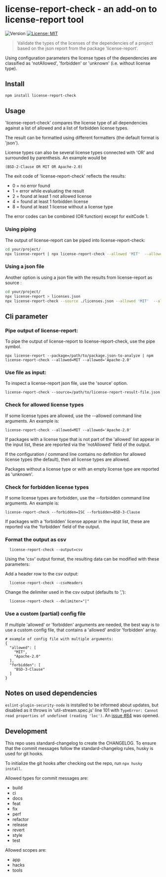 # license-report-check - an add-on to license-report tool

![Version](https://img.shields.io/badge/version-0.1.1-blue.svg?cacheSeconds=2592000)
[![License: MIT](https://img.shields.io/badge/License-MIT-yellow.svg)](#)

> Validate the types of the licenses of the dependencies of a project based on the json report from the package 'license-report'.

Using configuration parameters the license types of the dependencies are classified as 'notAllowed', 'forbidden' or 'unknown' (i.e. without license type).

## Install

```sh
npm install license-report-check
```

## Usage

'license-report-check' compares the license type of all dependencies against a list of allowed and a list of forbidden license types.

The result can be formatted using different formatters (the default format is 'json').

License types can also be several license types connected with 'OR' and surrounded by parenthesis. An example would be

```
(BSD-2-Clause OR MIT OR Apache-2.0)
```

The exit code of 'license-report-check' reflects the results:

- 0 = no error found
- 1 = error while evaluating the result
- 2 = found at least 1 not allowed license
- 4 = found at least 1 forbidden license
- 8 = found at least 1 license without a license type

The error codes can be combined (OR function) except for exitCode 1.

### Using piping

The output of license-report can be piped into license-report-check:

```sh
cd your/project/
npx license-report | npx license-report-check --allowed 'MIT'  --allowed 'Apache-2.0'
```

### Using a json file

Another option is using a json file with the results from license-report as source :

```sh
cd your/project/
npx license-report > licenses.json
npx license-report-check --source ./licenses.json --allowed 'MIT'  --allowed 'Apache-2.0'
```

## Cli parameter

### Pipe output of license-report:

To pipe the output of license-report to license-report-check, use the pipe symbol.

```
npx license-report --package=/path/to/package.json-to-analyze | npm license-report-check --allowed=MIT --allowed='Apache-2.0'
```

### Use file as input:

To inspect a license-report json file, use the 'source' option.

```
license-report-check --source=/path/to/license-report-result-file.json
```

### Check for allowed license types

If some license types are allowed, use the --allowed command line arguments. An example is:

```
license-report-check --allowed=MIT --allowed='Apache-2.0'
```

If packages with a license type that is not part of the 'allowed' list appear in the input list, these are reported via the 'notAllowed' field of the output.

If the configuration / command line contains no definition for allowed license types (the default), then all license types are allowed.

Packages without a license type or with an empty license type are reported as 'unknown'.

### Check for forbidden license types

If some license types are forbidden, use the --forbidden command line arguments. An example is:

```
license-report-check --forbidden=ISC --forbidden=BSD-3-Clause
```

If packages with a 'forbidden' license appear in the input list, these are reported via the 'forbidden' field of the output.

### Format the output as csv

```
  license-report-check --output=csv
```

Using the 'csv' output format, the resulting data can be modified with these parameters:

Add a header row to the csv output:

```
  license-report-check --csvHeaders
```

Change the delimiter used in the csv output (defaults to ','):

```
  license-report-check --delimiter="|"
```

### Use a custom (partial) config file

If multiple 'allowed' or 'forbidden' arguments are needed, the best way is to use a custom config file, that contains a 'allowed' and/or 'forbidden' array.

```
# example of config file with multiple arguments:
{
  "allowed": [
    "MIT",
    "Apache-2.0"
  ],
  "forbidden": [
    "BSD-3-Clause"
  ]
}
```

## Notes on used dependencies

`eslint-plugin-security-node` is installed to be informed about updates, but disabled as it throws in 'util-stream.spec.js' line 101 with `TypeError: Cannot read properties of undefined (reading 'loc')`. An [issue #84](https://github.com/gkouziik/eslint-plugin-security-node/issues/84) was opened.

## Development

This repo uses standard-changelog to create the CHANGELOG. To ensure that the commit messages follow the standard-changelog rules, husky is used for git hooks.

To initialize the git hooks after checking out the repo, run `npx husky install`.

Allowed types for commit messages are:

- build
- ci
- docs
- feat
- fix
- perf
- refactor
- release
- revert
- style
- test

Allowed scopes are:

- app
- hacks
- tools
